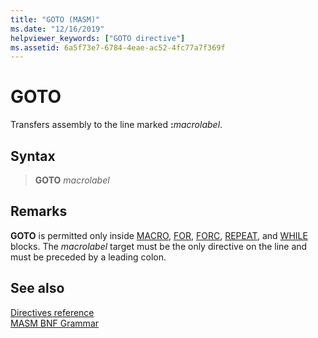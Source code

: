 ```yaml
---
title: "GOTO (MASM)"
ms.date: "12/16/2019"
helpviewer_keywords: ["GOTO directive"]
ms.assetid: 6a5f73e7-6784-4eae-ac52-4fc77a7f369f
---
```

# GOTO

Transfers assembly to the line marked **:**_macrolabel_.

## Syntax

> **GOTO** *macrolabel*

## Remarks

**GOTO** is permitted only inside [MACRO](macro.md), [FOR](for-masm.md), [FORC](forc.md), [REPEAT](repeat.md), and [WHILE](while-masm.md) blocks. The *macrolabel* target must be the only directive on the line and must be preceded by a leading colon.

## See also

[Directives reference](directives-reference.md)\
[MASM BNF Grammar](masm-bnf-grammar.md)

